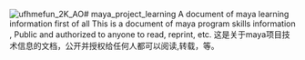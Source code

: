 ![ufhmefun_2K_AO](https://github.com/user-attachments/assets/ffda8648-625f-415c-b189-e9c9651957cf)# maya_project_learning
A document of maya learning information
first of all This is a document of maya program skills information , Public and authorized to anyone to read, reprint, etc.
这是关于maya项目技术信息的文档，公开并授权给任何人都可以阅读,转载，等。
